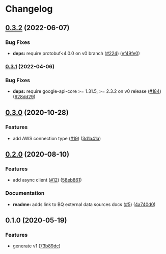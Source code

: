 # Changelog

## [0.3.2](https://github.com/googleapis/python-bigquery-connection/compare/v0.3.1...v0.3.2) (2022-06-07)


### Bug Fixes

* **deps:** require protobuf<4.0.0 on v0 branch ([#224](https://github.com/googleapis/python-bigquery-connection/issues/224)) ([ef49fe0](https://github.com/googleapis/python-bigquery-connection/commit/ef49fe0869b018d2e48b5302d90c47d8f610d2e7))

### [0.3.1](https://github.com/googleapis/python-bigquery-connection/compare/v0.3.0...v0.3.1) (2022-04-06)


### Bug Fixes

* **deps:** require google-api-core >= 1.31.5, >= 2.3.2 on v0 release ([#184](https://github.com/googleapis/python-bigquery-connection/issues/184)) ([628dd29](https://github.com/googleapis/python-bigquery-connection/commit/628dd299d273c5de14b63384c2f5b50c838895c9))

## [0.3.0](https://www.github.com/googleapis/python-bigquery-connection/compare/v0.2.0...v0.3.0) (2020-10-28)


### Features

* add AWS connection type ([#19](https://www.github.com/googleapis/python-bigquery-connection/issues/19)) ([3d1a41a](https://www.github.com/googleapis/python-bigquery-connection/commit/3d1a41ad208274448604a0a17d072f6fcb36535a))

## [0.2.0](https://www.github.com/googleapis/python-bigquery-connection/compare/v0.1.0...v0.2.0) (2020-08-10)


### Features

* add async client ([#12](https://www.github.com/googleapis/python-bigquery-connection/issues/12)) ([58eb861](https://www.github.com/googleapis/python-bigquery-connection/commit/58eb8615e1858b50a9727db7a56cec3610959d4f))


### Documentation

* **readme:** adds link to BQ external data sources docs ([#5](https://www.github.com/googleapis/python-bigquery-connection/issues/5)) ([4a740d0](https://www.github.com/googleapis/python-bigquery-connection/commit/4a740d0beba471bd5646a0c69045f69c9b158639))

## 0.1.0 (2020-05-19)


### Features

* generate v1 ([73b89dc](https://www.github.com/googleapis/python-bigquery-connection/commit/73b89dcb423026c4b4e537ff728d22be2cb5ff3f))
